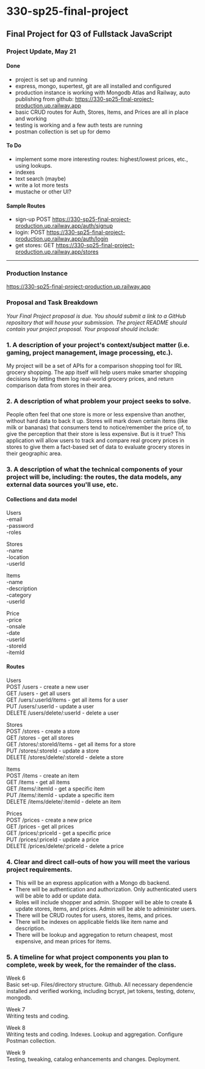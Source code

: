 # 330-sp25-final-project

## Final Project for Q3 of Fullstack JavaScript

### Project Update, May 21

#### Done
* project is set up and running
* express, mongo, supertest, git are all installed and configured
* production instance is working with Mongodb Atlas and Railway, auto publishing from github: https://330-sp25-final-project-production.up.railway.app 
* basic CRUD routes for Auth, Stores, Items, and Prices are all in place and working
* testing is working and a few auth tests are running
* postman collection is set up for demo

#### To Do
* implement some more interesting routes: highest/lowest prices, etc., using lookups.
* indexes
* text search (maybe)
* write a lot more tests
* mustache or other UI?

#### Sample Routes
* sign-up POST https://330-sp25-final-project-production.up.railway.app/auth/signup
* login: POST https://330-sp25-final-project-production.up.railway.app/auth/login
* get stores: GET https://330-sp25-final-project-production.up.railway.app/stores

------

### Production Instance
https://330-sp25-final-project-production.up.railway.app  

### Proposal and Task Breakdown
*Your Final Project proposal is due. You should submit a link to a GitHub repository that will house your submission. The project README should contain your project proposal. Your proposal should include:*

### 1. A description of your project's context/subject matter (i.e. gaming, project management, image processing, etc.).
My project will be a set of APIs for a comparison shopping tool for IRL grocery shopping. The app itself will help users make smarter shopping decisions by letting them log real-world grocery prices, and return comparison data from stores in their area.

### 2. A description of what problem your project seeks to solve.
People often feel that one store is more or less expensive than another, without hard data to back it up. Stores will  mark down certain items (like milk or bananas) that consumers tend to notice/remember the price of, to give the perception that their store is less expensive. But is it true? This application will allow users to track and compare real grocery prices in stores to give them a fact-based set of data to evaluate grocery stores in their geographic area.

### 3. A description of what the technical components of your project will be, including: the routes, the data models, any external data sources you'll use, etc.

#### Collections and data model

Users  
-email  
-password  
-roles  

Stores  
-name  
-location  
-userId  

Items  
-name  
-description  
-category  
-userId  

Price  
-price  
-onsale  
-date  
-userId  
-storeId  
-itemId  

#### Routes  

Users  
POST /users - create a new user  
GET /users - get all users  
GET /uers/:userId/items - get all items for a user  
PUT /users/:userId - update a user   
DELETE /users/delete/:userId - delete a user  

Stores  
POST /stores - create a store  
GET /stores - get all stores  
GET /stores/:storeId/items - get all items for a store  
PUT /stores/:storeId - update a store  
DELETE /stores/delete/:storeId - delete a store   

Items  
POST /items - create an item  
GET /items - get all items  
GET /items/:itemId - get a specific item  
PUT /items/:itemId - update a specific item  
DELETE /items/delete/:itemId - delete an item   

Prices  
POST /prices - create a new price  
GET /prices - get all prices  
GET /prices/:priceId - get a specific price  
PUT /prices/:priceId - update a price   
DELETE /prices/delete/:priceId - delete a price  

### 4. Clear and direct call-outs of how you will meet the various project requirements.

- This will be an express application with a Mongo db backend.
- There will be authentication and authorization. Only authenticated users will be able to add or update data.
- Roles will include shopper and admin. Shopper will be able to create & update stores, items, and prices. Admin will be able to administer users.
- There will be CRUD routes for users, stores, items, and prices.
- There will be indexes on applicable fields like item name and description.
- There will be lookup and aggregation to return cheapest, most expensive, and mean prices for items.

### 5. A timeline for what project components you plan to complete, week by week, for the remainder of the class. 

Week 6  
Basic set-up. Files/directory structure. Github. All necessary dependencie installed and verified working, including bcrypt, jwt tokens, testing, dotenv, mongodb.  

Week 7  
Writing tests and coding.  

Week 8  
Writing tests and coding. Indexes. Lookup and aggregation. Configure Postman collection.  

Week 9  
Testing, tweaking, catalog enhancements and changes. Deployment.  